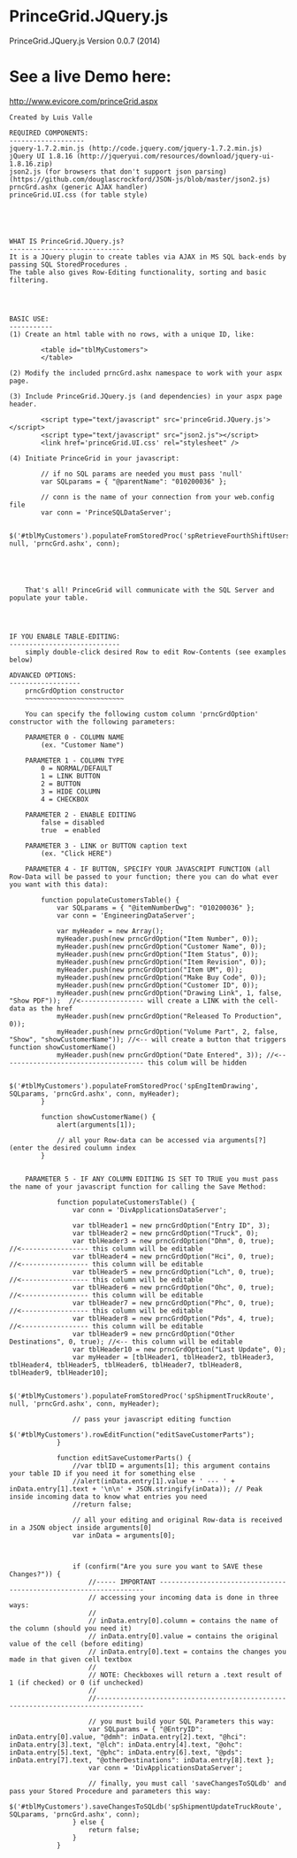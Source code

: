 PrinceGrid.JQuery.js
====================
PrinceGrid.JQuery.js Version 0.0.7 (2014)


See a live Demo here:
=====================
http://www.evicore.com/princeGrid.aspx


    Created by Luis Valle

    REQUIRED COMPONENTS:
    -------------------
    jquery-1.7.2.min.js (http://code.jquery.com/jquery-1.7.2.min.js)
    jQuery UI 1.8.16 (http://jqueryui.com/resources/download/jquery-ui-1.8.16.zip)
    json2.js (for browsers that don't support json parsing) (https://github.com/douglascrockford/JSON-js/blob/master/json2.js)
    prncGrd.ashx (generic AJAX handler)
    princeGrid.UI.css (for table style)





    WHAT IS PrinceGrid.JQuery.js?
    -----------------------------
    It is a JQuery plugin to create tables via AJAX in MS SQL back-ends by passing SQL StoredProcedures .
    The table also gives Row-Editing functionality, sorting and basic filtering.




    BASIC USE:
    -----------
    (1) Create an html table with no rows, with a unique ID, like:

            <table id="tblMyCustomers">
            </table>

    (2) Modify the included prncGrd.ashx namespace to work with your aspx page.

    (3) Include PrinceGrid.JQuery.js (and dependencies) in your aspx page header.
        
            <script type="text/javascript" src='princeGrid.JQuery.js'></script>
            <script type="text/javascript" src="json2.js"></script>
            <link href='princeGrid.UI.css' rel="stylesheet" />

    (4) Initiate PrinceGrid in your javascript:

            // if no SQL params are needed you must pass 'null'
            var SQLparams = { "@parentName": "010200036" };

            // conn is the name of your connection from your web.config file
            var conn = 'PrinceSQLDataServer';

            $('#tblMyCustomers').populateFromStoredProc('spRetrieveFourthShiftUsersPmc', null, 'prncGrd.ashx', conn); 





        That's all! PrinceGrid will communicate with the SQL Server and populate your table.




    IF YOU ENABLE TABLE-EDITING:
    ----------------------------
        simply double-click desired Row to edit Row-Contents (see examples below)

    ADVANCED OPTIONS:
    ------------------
        prncGrdOption constructor
        ~~~~~~~~~~~~~~~~~~~~~~~~~

        You can specify the following custom column 'prncGrdOption' constructor with the following parameters:

        PARAMETER 0 - COLUMN NAME
            (ex. "Customer Name")

        PARAMETER 1 - COLUMN TYPE
            0 = NORMAL/DEFAULT
            1 = LINK BUTTON
            2 = BUTTON
            3 = HIDE COLUMN
            4 = CHECKBOX

        PARAMETER 2 - ENABLE EDITING
            false = disabled
            true  = enabled

        PARAMETER 3 - LINK or BUTTON caption text
            (ex. "Click HERE")

        PARAMETER 4 - IF BUTTON, SPECIFY YOUR JAVASCRIPT FUNCTION (all Row-Data will be passed to your function; there you can do what ever you want with this data):
            
            function populateCustomersTable() {
                var SQLparams = { "@itemNumberDwg": "010200036" };
                var conn = 'EngineeringDataServer';

                var myHeader = new Array();
                myHeader.push(new prncGrdOption("Item Number", 0));
                myHeader.push(new prncGrdOption("Customer Name", 0));
                myHeader.push(new prncGrdOption("Item Status", 0));
                myHeader.push(new prncGrdOption("Item Revision", 0));
                myHeader.push(new prncGrdOption("Item UM", 0));
                myHeader.push(new prncGrdOption("Make Buy Code", 0));
                myHeader.push(new prncGrdOption("Customer ID", 0));
                myHeader.push(new prncGrdOption("Drawing Link", 1, false, "Show PDF"));  //<---------------- will create a LINK with the cell-data as the href
                myHeader.push(new prncGrdOption("Released To Production", 0)); 
                myHeader.push(new prncGrdOption("Volume Part", 2, false, "Show", "showCustomerName")); //<-- will create a button that triggers function showCustomerName()
                myHeader.push(new prncGrdOption("Date Entered", 3)); //<------------------------------------ this colum will be hidden

                $('#tblMyCustomers').populateFromStoredProc('spEngItemDrawing', SQLparams, 'prncGrd.ashx', conn, myHeader);
            }
            
            function showCustomerName() {
                alert(arguments[1]);

                // all your Row-data can be accessed via arguments[?] (enter the desired coulumn index
            }

            
        PARAMETER 5 - IF ANY COLUMN EDITING IS SET TO TRUE you must pass the name of your javascript function for calling the Save Method:
            
                function populateCustomersTable() {
                    var conn = 'DivApplicationsDataServer';

                    var tblHeader1 = new prncGrdOption("Entry ID", 3);
                    var tblHeader2 = new prncGrdOption("Truck", 0);
                    var tblHeader3 = new prncGrdOption("Dhm", 0, true); //<----------------- this column will be editable
                    var tblHeader4 = new prncGrdOption("Hci", 0, true); //<----------------- this column will be editable
                    var tblHeader5 = new prncGrdOption("Lch", 0, true); //<----------------- this column will be editable
                    var tblHeader6 = new prncGrdOption("Ohc", 0, true); //<----------------- this column will be editable
                    var tblHeader7 = new prncGrdOption("Phc", 0, true); //<----------------- this column will be editable
                    var tblHeader8 = new prncGrdOption("Pds", 4, true); //<----------------- this column will be editable
                    var tblHeader9 = new prncGrdOption("Other Destinations", 0, true); //<-- this column will be editable
                    var tblHeader10 = new prncGrdOption("Last Update", 0);
                    var myHeader = [tblHeader1, tblHeader2, tblHeader3, tblHeader4, tblHeader5, tblHeader6, tblHeader7, tblHeader8, tblHeader9, tblHeader10];
                
                    $('#tblMyCustomers').populateFromStoredProc('spShipmentTruckRoute', null, 'prncGrd.ashx', conn, myHeader);

                    // pass your javascript editing function
                    $('#tblMyCustomers').rowEditFunction("editSaveCustomerParts");
                }

                function editSaveCustomerParts() {
                    //var tblID = arguments[1]; this argument contains your table ID if you need it for something else                    
                    //alert(inData.entry[1].value + ' --- ' + inData.entry[1].text + '\n\n' + JSON.stringify(inData)); // Peak inside incoming data to know what entries you need
                    //return false;

                    // all your editing and original Row-data is received in a JSON object inside arguments[0]
                    var inData = arguments[0];

                    

                    if (confirm("Are you sure you want to SAVE these Changes?")) {
                        //----- IMPORTANT ------------------------------------------------------------------
                        // accessing your incoming data is done in three ways:
                        //
                        // inData.entry[0].column = contains the name of the column (should you need it)
                        // inData.entry[0].value = contains the original value of the cell (before editing)
                        // inData.entry[0].text = contains the changes you made in that given cell textbox
                        //
                        // NOTE: Checkboxes will return a .text result of 1 (if checked) or 0 (if unchecked)
                        //
                        //----------------------------------------------------------------------------------

                        // you must build your SQL Parameters this way:
                        var SQLparams = { "@EntryID": inData.entry[0].value, "@dmh": inData.entry[2].text, "@hci": inData.entry[3].text, "@lch": inData.entry[4].text, "@ohc": inData.entry[5].text, "@phc": inData.entry[6].text, "@pds": inData.entry[7].text, "@otherDestinations": inData.entry[8].text };
                        var conn = 'DivApplicationsDataServer';

                        // finally, you must call 'saveChangesToSQLdb' and pass your Stored Procedure and parameters this way:
                        $('#tblMyCustomers').saveChangesToSQLdb('spShipmentUpdateTruckRoute', SQLparams, 'prncGrd.ashx', conn);
                    } else {
                        return false;
                    }
                }

        
